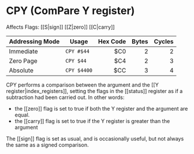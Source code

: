 CPY (ComPare Y register)
=========================
Affects Flags: [[S|sign]] [[Z|zero]] [[C|carry]]

| Addressing Mode  | Usage           | Hex Code | Bytes |Cycles  |
|------------------|-----------------|---------:|------:|-------:|
| Immediate        |```CPY #$44```   | $C0      | 2     | 2      |
| Zero Page        |```CPY $44```    | $C4      | 2     | 3      |
| Absolute         |```CPY $4400```  | $CC      | 3     | 4      |

CPY performs a comparison between the argument and the
[[Y register|index_registers]], setting the flags in the [[status]] register as
if a subtraction had been carried out. In other words:
 * the [[zero]] flag is set to true if both the Y register and the argument are equal.
 * the [[carry]] flag is set to true if the Y register is greater than the argument

The [[sign]] flag is set as usual, and is occasionally useful, but not always the
same as a signed comparison.

